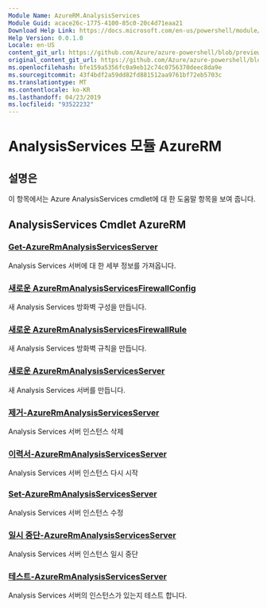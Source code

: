 ```yaml
---
Module Name: AzureRM.AnalysisServices
Module Guid: acace26c-1775-4100-85c0-20c4d71eaa21
Download Help Link: https://docs.microsoft.com/en-us/powershell/module/azurerm.analysisservices
Help Version: 0.0.1.0
Locale: en-US
content_git_url: https://github.com/Azure/azure-powershell/blob/preview/src/ResourceManager/AnalysisServices/Commands.AnalysisServices/help/AzureRM.AnalysisServices.md
original_content_git_url: https://github.com/Azure/azure-powershell/blob/preview/src/ResourceManager/AnalysisServices/Commands.AnalysisServices/help/AzureRM.AnalysisServices.md
ms.openlocfilehash: bfe159a5356fc0a9eb12c74c0756370deec8da9e
ms.sourcegitcommit: 43f4bdf2a59dd82fd881512aa9761bf72eb5703c
ms.translationtype: MT
ms.contentlocale: ko-KR
ms.lasthandoff: 04/23/2019
ms.locfileid: "93522232"
---
```

# AnalysisServices 모듈 AzureRM
## 설명은
이 항목에서는 Azure AnalysisServices cmdlet에 대 한 도움말 항목을 보여 줍니다.

## AnalysisServices Cmdlet AzureRM
### [Get-AzureRmAnalysisServicesServer](Get-AzureRmAnalysisServicesServer.md)
Analysis Services 서버에 대 한 세부 정보를 가져옵니다.

### [새로운 AzureRmAnalysisServicesFirewallConfig](New-AzureRmAnalysisServicesFirewallConfig.md)
새 Analysis Services 방화벽 구성을 만듭니다. 

### [새로운 AzureRmAnalysisServicesFirewallRule](New-AzureRmAnalysisServicesFirewallRule.md)
새 Analysis Services 방화벽 규칙을 만듭니다.

### [새로운 AzureRmAnalysisServicesServer](New-AzureRmAnalysisServicesServer.md)
새 Analysis Services 서버를 만듭니다.

### [제거-AzureRmAnalysisServicesServer](Remove-AzureRmAnalysisServicesServer.md)
Analysis Services 서버 인스턴스 삭제

### [이력서-AzureRmAnalysisServicesServer](Resume-AzureRmAnalysisServicesServer.md)
Analysis Services 서버 인스턴스 다시 시작

### [Set-AzureRmAnalysisServicesServer](Set-AzureRmAnalysisServicesServer.md)
Analysis Services 서버 인스턴스 수정

### [일시 중단-AzureRmAnalysisServicesServer](Suspend-AzureRmAnalysisServicesServer.md)
Analysis Services 서버 인스턴스 일시 중단

### [테스트-AzureRmAnalysisServicesServer](Test-AzureRmAnalysisServicesServer.md)
Analysis Services 서버의 인스턴스가 있는지 테스트 합니다.


